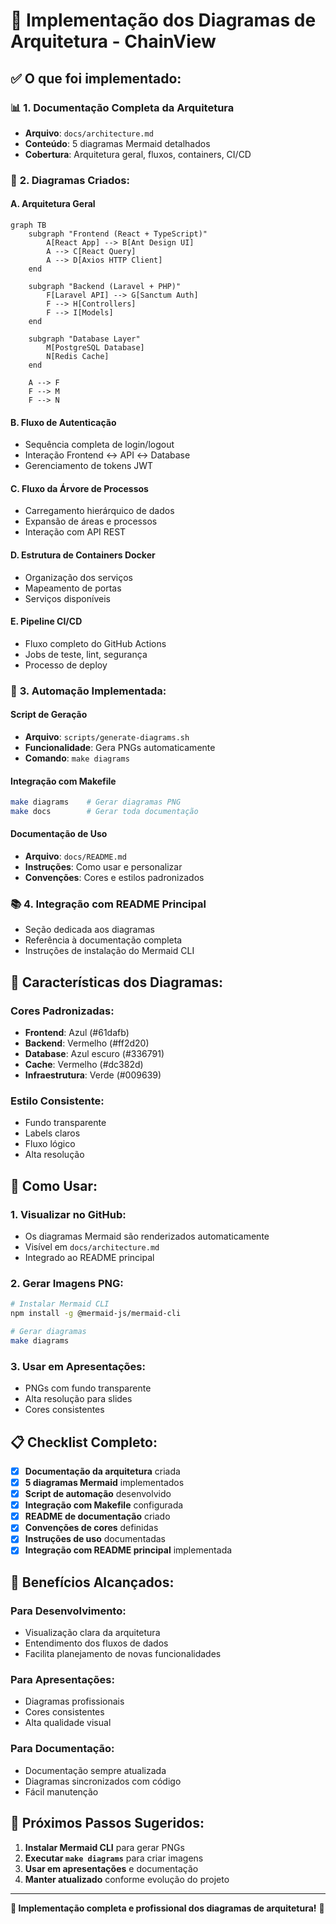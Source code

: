 # 🎨 Implementação dos Diagramas de Arquitetura - ChainView

## ✅ **O que foi implementado:**

### 📊 **1. Documentação Completa da Arquitetura**
- **Arquivo**: `docs/architecture.md`
- **Conteúdo**: 5 diagramas Mermaid detalhados
- **Cobertura**: Arquitetura geral, fluxos, containers, CI/CD

### 🎯 **2. Diagramas Criados:**

#### **A. Arquitetura Geral**
```mermaid
graph TB
    subgraph "Frontend (React + TypeScript)"
        A[React App] --> B[Ant Design UI]
        A --> C[React Query]
        A --> D[Axios HTTP Client]
    end
    
    subgraph "Backend (Laravel + PHP)"
        F[Laravel API] --> G[Sanctum Auth]
        F --> H[Controllers]
        F --> I[Models]
    end
    
    subgraph "Database Layer"
        M[PostgreSQL Database]
        N[Redis Cache]
    end
    
    A --> F
    F --> M
    F --> N
```

#### **B. Fluxo de Autenticação**
- Sequência completa de login/logout
- Interação Frontend ↔ API ↔ Database
- Gerenciamento de tokens JWT

#### **C. Fluxo da Árvore de Processos**
- Carregamento hierárquico de dados
- Expansão de áreas e processos
- Interação com API REST

#### **D. Estrutura de Containers Docker**
- Organização dos serviços
- Mapeamento de portas
- Serviços disponíveis

#### **E. Pipeline CI/CD**
- Fluxo completo do GitHub Actions
- Jobs de teste, lint, segurança
- Processo de deploy

### 🔧 **3. Automação Implementada:**

#### **Script de Geração**
- **Arquivo**: `scripts/generate-diagrams.sh`
- **Funcionalidade**: Gera PNGs automaticamente
- **Comando**: `make diagrams`

#### **Integração com Makefile**
```bash
make diagrams    # Gerar diagramas PNG
make docs        # Gerar toda documentação
```

#### **Documentação de Uso**
- **Arquivo**: `docs/README.md`
- **Instruções**: Como usar e personalizar
- **Convenções**: Cores e estilos padronizados

### 📚 **4. Integração com README Principal**
- Seção dedicada aos diagramas
- Referência à documentação completa
- Instruções de instalação do Mermaid CLI

## 🎨 **Características dos Diagramas:**

### **Cores Padronizadas:**
- **Frontend**: Azul (#61dafb)
- **Backend**: Vermelho (#ff2d20)
- **Database**: Azul escuro (#336791)
- **Cache**: Vermelho (#dc382d)
- **Infraestrutura**: Verde (#009639)

### **Estilo Consistente:**
- Fundo transparente
- Labels claros
- Fluxo lógico
- Alta resolução

## 🚀 **Como Usar:**

### **1. Visualizar no GitHub:**
- Os diagramas Mermaid são renderizados automaticamente
- Visível em `docs/architecture.md`
- Integrado ao README principal

### **2. Gerar Imagens PNG:**
```bash
# Instalar Mermaid CLI
npm install -g @mermaid-js/mermaid-cli

# Gerar diagramas
make diagrams
```

### **3. Usar em Apresentações:**
- PNGs com fundo transparente
- Alta resolução para slides
- Cores consistentes

## 📋 **Checklist Completo:**

- [x] **Documentação da arquitetura** criada
- [x] **5 diagramas Mermaid** implementados
- [x] **Script de automação** desenvolvido
- [x] **Integração com Makefile** configurada
- [x] **README de documentação** criado
- [x] **Convenções de cores** definidas
- [x] **Instruções de uso** documentadas
- [x] **Integração com README principal** implementada

## 🎯 **Benefícios Alcançados:**

### **Para Desenvolvimento:**
- Visualização clara da arquitetura
- Entendimento dos fluxos de dados
- Facilita planejamento de novas funcionalidades

### **Para Apresentações:**
- Diagramas profissionais
- Cores consistentes
- Alta qualidade visual

### **Para Documentação:**
- Documentação sempre atualizada
- Diagramas sincronizados com código
- Fácil manutenção

## 🔮 **Próximos Passos Sugeridos:**

1. **Instalar Mermaid CLI** para gerar PNGs
2. **Executar `make diagrams`** para criar imagens
3. **Usar em apresentações** e documentação
4. **Manter atualizado** conforme evolução do projeto

---

**🎉 Implementação completa e profissional dos diagramas de arquitetura!** 🚀
